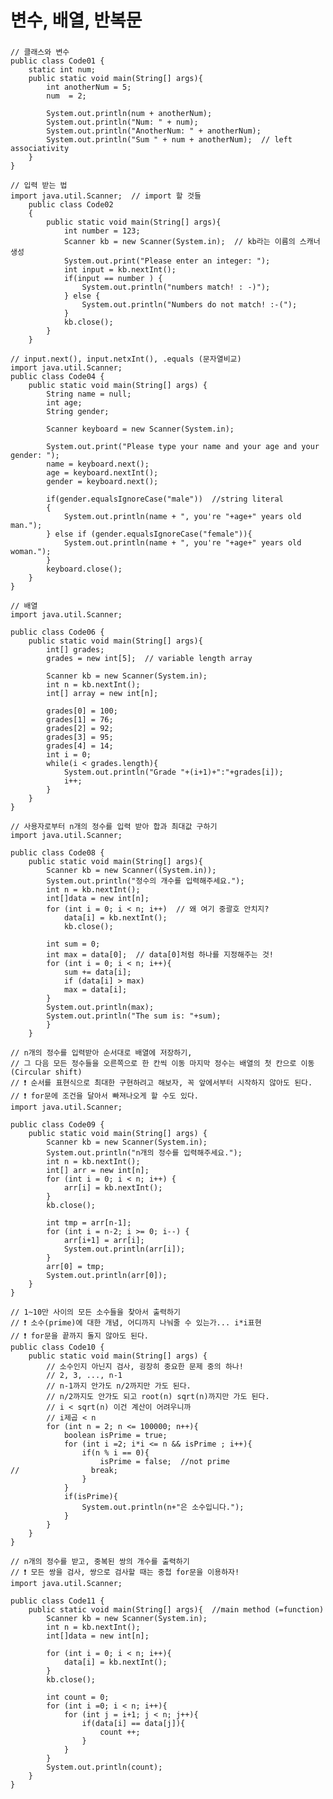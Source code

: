 <h1>변수, 배열, 반복문</h1>

<h3></h3>
    
    // 클래스와 변수
    public class Code01 {
        static int num;
        public static void main(String[] args){
            int anotherNum = 5;
            num  = 2;

            System.out.println(num + anotherNum);
            System.out.println("Num: " + num);
            System.out.println("AnotherNum: " + anotherNum);
            System.out.println("Sum " + num + anotherNum);  // left associativity
        }
    }

    // 입력 받는 법
    import java.util.Scanner;  // import 할 것들
        public class Code02
        {
            public static void main(String[] args){
                int number = 123;
                Scanner kb = new Scanner(System.in);  // kb라는 이름의 스캐너 생성
                System.out.print("Please enter an integer: ");
                int input = kb.nextInt();
                if(input == number ) {
                    System.out.println("numbers match! : -)");
                } else {
                    System.out.println("Numbers do not match! :-(");
                }
                kb.close();
            }
        }

    // input.next(), input.netxInt(), .equals (문자열비교)
    import java.util.Scanner;
    public class Code04 {
        public static void main(String[] args) {
            String name = null;
            int age;
            String gender;

            Scanner keyboard = new Scanner(System.in);

            System.out.print("Please type your name and your age and your gender: ");
            name = keyboard.next();
            age = keyboard.nextInt();
            gender = keyboard.next();

            if(gender.equalsIgnoreCase("male"))  //string literal
            {
                System.out.println(name + ", you're "+age+" years old man.");
            } else if (gender.equalsIgnoreCase("female")){
                System.out.println(name + ", you're "+age+" years old woman.");
            }
            keyboard.close();
        }
    }

    // 배열
    import java.util.Scanner;
    
    public class Code06 {
        public static void main(String[] args){
            int[] grades;
            grades = new int[5];  // variable length array

            Scanner kb = new Scanner(System.in);
            int n = kb.nextInt();
            int[] array = new int[n];

            grades[0] = 100;
            grades[1] = 76;
            grades[2] = 92;
            grades[3] = 95;
            grades[4] = 14;
            int i = 0;
            while(i < grades.length){
                System.out.println("Grade "+(i+1)+":"+grades[i]);
                i++;
            }
        }
    }

    // 사용자로부터 n개의 정수를 입력 받아 합과 최대값 구하기
    import java.util.Scanner;

    public class Code08 {
        public static void main(String[] args){
            Scanner kb = new Scanner((System.in));
            System.out.println("정수의 개수를 입력해주세요.");
            int n = kb.nextInt();
            int[]data = new int[n];
            for (int i = 0; i < n; i++)  // 왜 여기 중괄호 안치지?
                data[i] = kb.nextInt();
                kb.close();

            int sum = 0;
            int max = data[0];  // data[0]처럼 하나를 지정해주는 것!
            for (int i = 0; i < n; i++){
                sum += data[i];
                if (data[i] > max)
                max = data[i];
            }
            System.out.println(max);
            System.out.println("The sum is: "+sum);
            }
        }

    // n개의 정수를 입력받아 순서대로 배열에 저장하기, 
    // 그 다음 모든 정수들을 오른쪽으로 한 칸씩 이동 마지막 정수는 배열의 첫 칸으로 이동(Circular shift)
    // ❗️ 순서를 표현식으로 최대한 구현하려고 해보자, 꼭 앞에서부터 시작하지 않아도 된다.
    // ❗️ for문에 조건을 달아서 빠져나오게 할 수도 있다.
    import java.util.Scanner;

    public class Code09 {
        public static void main(String[] args) {
            Scanner kb = new Scanner(System.in);
            System.out.println("n개의 정수를 입력해주세요.");
            int n = kb.nextInt();
            int[] arr = new int[n];
            for (int i = 0; i < n; i++) {
                arr[i] = kb.nextInt();
            }
            kb.close();

            int tmp = arr[n-1];
            for (int i = n-2; i >= 0; i--) {
                arr[i+1] = arr[i];
                System.out.println(arr[i]);
            }
            arr[0] = tmp;
            System.out.println(arr[0]);
        }
    }
    
    // 1~10만 사이의 모든 소수들을 찾아서 출력하기
    // ❗️ 소수(prime)에 대한 개념, 어디까지 나눠줄 수 있는가... i*i표현
    // ❗️ for문을 끝까지 돌지 않아도 된다.
    public class Code10 {
        public static void main(String[] args) {
            // 소수인지 아닌지 검사, 굉장히 중요한 문제 중의 하나!
            // 2, 3, ..., n-1
            // n-1까지 안가도 n/2까지만 가도 된다.
            // n/2까지도 안가도 되고 root(n) sqrt(n)까지만 가도 된다.
            // i < sqrt(n) 이건 계산이 어려우니까
            // i제곱 < n
            for (int n = 2; n <= 100000; n++){
                boolean isPrime = true;
                for (int i =2; i*i <= n && isPrime ; i++){
                    if(n % i == 0){
                        isPrime = false;  //not prime
    //                break;
                    }
                }
                if(isPrime){
                    System.out.println(n+"은 소수입니다.");
                }
            }
        }
    }

    // n개의 정수를 받고, 중복된 쌍의 개수를 출력하기
    // ❗️ 모든 쌍을 검사, 쌍으로 검사할 때는 중첩 for문을 이용하자!
    import java.util.Scanner;

    public class Code11 {
        public static void main(String[] args){  //main method (=function)
            Scanner kb = new Scanner(System.in);
            int n = kb.nextInt();
            int[]data = new int[n];

            for (int i = 0; i < n; i++){
                data[i] = kb.nextInt();
            }
            kb.close();

            int count = 0;
            for (int i =0; i < n; i++){
                for (int j = i+1; j < n; j++){
                    if(data[i] == data[j]){
                        count ++;
                    }
                }
            }
            System.out.println(count);
        }
    }
    
    
<h3></h3>

<h3></h3>

<h3></h3>

<h3></h3>

<h3></h3>

<h3></h3>

<h3></h3>

<h3></h3>



<h1></h1> 
<h1></h1>
<h1></h1>
